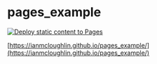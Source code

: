 # pages_example

[![Deploy static content to Pages](https://github.com/ianmcloughlin/pages_example/actions/workflows/static.yml/badge.svg)](https://github.com/ianmcloughlin/pages_example/actions/workflows/static.yml)

[https://ianmcloughlin.github.io/pages_example/](https://ianmcloughlin.github.io/pages_example/)